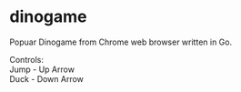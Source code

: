 # dinogame

Popuar Dinogame from Chrome web browser written in Go.

Controls:\
Jump - Up Arrow\
Duck - Down Arrow
